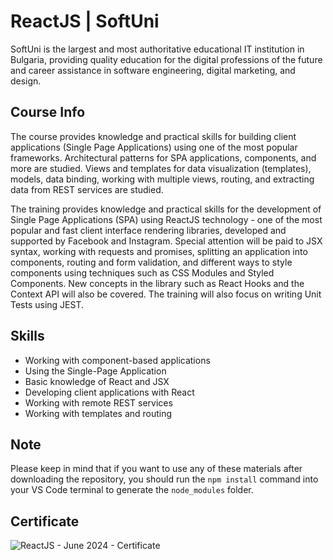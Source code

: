 # ReactJS | SoftUni

SoftUni is the largest and most authoritative educational IT institution in Bulgaria, providing quality education for the digital professions of the future and career assistance in software engineering, digital marketing, and design.

## Course Info

The course provides knowledge and practical skills for building client applications (Single Page Applications) using one of the most popular frameworks. Architectural patterns for SPA applications, components, and more are studied. Views and templates for data visualization (templates), models, data binding, working with multiple views, routing, and extracting data from REST services are studied.

The training provides knowledge and practical skills for the development of Single Page Applications (SPA) using ReactJS technology - one of the most popular and fast client interface rendering libraries, developed and supported by Facebook and Instagram. Special attention will be paid to JSX syntax, working with requests and promises, splitting an application into components, routing and form validation, and different ways to style components using techniques such as CSS Modules and Styled Components. New concepts in the library such as React Hooks and the Context API will also be covered. The training will also focus on writing Unit Tests using JEST.

## Skills

- Working with component-based applications
- Using the Single-Page Application
- Basic knowledge of React and JSX
- Developing client applications with React
- Working with remote REST services
- Working with templates and routing

## Note

Please keep in mind that if you want to use any of these materials after downloading the repository, you should run the `npm install` command into your VS Code terminal to generate the `node_modules` folder.

## Certificate

![ReactJS - June 2024 - Certificate](https://github.com/user-attachments/assets/982614a2-cc38-4525-88dc-d2744a174eb0)